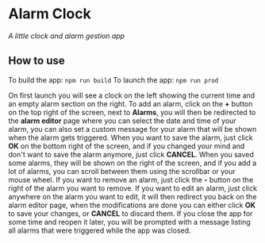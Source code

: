 # Alarm Clock

_A little clock and alarm gestion app_

## How to use

To build the app: `npm run build`
To launch the app: `npm run prod`

On first launch you will see a clock on the left showing the current time and an empty alarm section on the right.
To add an alarm, click on the **+** button on the top right of the screen, next to **Alarms**, you will then be redirected to the **alarm editor** page where you can select the date and time of your alarm, you can also set a custom message for your alarm that will be shown when the alarm gets triggered.
When you want to save the alarm, just click **OK** on the bottom right of the screen, and if you changed your mind and don't want to save the alarm anymore, just click **CANCEL**.
When you saved some alarms, they will be shown on the right of the screen, and if you add a lot of alarms, you can scroll between them using the scrollbar or your mouse wheel.
If you want to remove an alarm, just click the **-** button on the right of the alarm you want to remove.
If you want to edit an alarm, just click anywhere on the alarm you want to edit, it will then redirect you back on the alarm editor page, when the modifications are done you can either click **OK** to save your changes, or **CANCEL** to discard them.
If you close the app for some time and reopen it later, you will be prompted with a message listing all alarms that were triggered while the app was closed.
